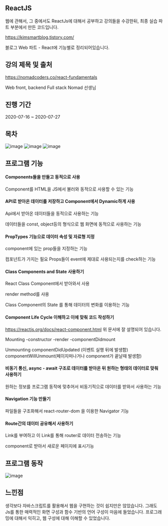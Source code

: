 ## ReactJS

웹에 관해서, 그 중에서도 ReactJs에 대해서 공부하고 강의들을 수강한뒤, 최종 실습 파트 부분에서 만든 코드입니다.

https://kimsmartblog.tistory.com/

블로그 Web 파트 - React에 기능별로 정리되어있습니다.

## 강의 제목 및 출처
https://nomadcoders.co/react-fundamentals

Web front, backend Full stack Nomad 선생님


## 진행 기간
2020-07-16 ~ 2020-07-27


## 목차
![image](https://user-images.githubusercontent.com/44837403/114272363-dc5bd880-9a50-11eb-885d-2e1dde62edba.png)
![image](https://user-images.githubusercontent.com/44837403/114272370-e251b980-9a50-11eb-9fb0-4a7373bce72d.png)
![image](https://user-images.githubusercontent.com/44837403/114272333-be8e7380-9a50-11eb-9698-7756f004c0ac.png)



## 프로그램 기능

#### Components들을 만들고 동적으로 사용

Component를 HTML을 JS에서 불러와 동적으로 사용할 수 있는 기능


#### API로 받아온 데이터를 저장하고 Component에서 Dynamic하게 사용

Api에서 받아온 데이터들을 동적으로 사용하는 기능

데이터들을 const, object등의 형식으로 웹 화면에 동적으로 사용하는 기능

#### PropTypes 기능으로 데이터 속성 및 자료형 지정

component에 있는 prop들을 지정하는 기능

컴포넌트가 가지는 필요 Props들이 event에 제대로 사용되는지를 check하는 기능

#### Class Components and State 사용하기

React Class Component에서 받아와서 사용

render method를 사용

Class Component의 State 를 통해 데이터의 변화를 이용하는 기능

#### Component Life Cycle 이해하고 이에 맞춰 코드 작성하기

https://reactjs.org/docs/react-component.html
위 문서에 잘 설명되어 있습니다.

Mounting
-constructor
-render
-componentDidmount

Unmounting
componentDidUpdated (이벤트 실행 뒤에 발생함)
componentWillUnmount(페이지떠나거나 component가 끝날때 발생함)


#### 비동기 통신, async - await 구조로 데이터를 받아온 뒤 원하는 형태의 데이터로 맞춰 사용하기

원하는 정보를 프로그램 동작에 맞추어서 비동기적으로 데이터를 받와서 사용하는 기능

#### Navigation 기능 만들기

파일들을 구조화해서 react-router-dom 을 이용한 Navigator 기능


#### Route간의 데이터 공유해서 사용하기

Link를 부여하고 이 Link를 통해 router로 데이터 전송하는 기능

component로 받아서 새로운 페이지에 표시기능


## 프로그램 동작 

![image](https://user-images.githubusercontent.com/44837403/114273991-69099500-9a57-11eb-84fc-11ccfe403a94.png)



## 느낀점

  생각보다 자바스크립트를 활용해서 웹을 구현하는 것이 쉽지만은 않았습니다. 그래도 Js를 통한 매력적인 화면 구성과 함수 기반의 언어 구성이 마음에 들었습니다.
 프로그래밍에 대해서 익히고, 웹 구성에 대해 이해할 수 있었습니다.






